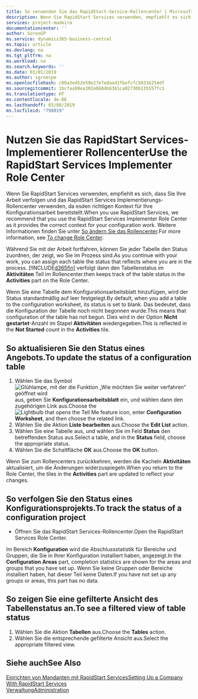 ```yaml
---
title: So verwenden Sie das RapidStart-Service-Rollencenter | Microsoft Docs
description: Wenn Sie RapidStart Services verwenden, empfiehlt es sich, dass Sie Ihre Arbeit verfolgen und das RapidStart Services Implementierungs-Rollencenter verwenden, da esden richtigen Kontext für Ihre Konfigurationsarbeit bereitstellt.
services: project-madeira
documentationcenter: ''
author: SorenGP
ms.service: dynamics365-business-central
ms.topic: article
ms.devlang: na
ms.tgt_pltfrm: na
ms.workload: na
ms.search.keywords: ''
ms.date: 03/01/2019
ms.author: sgroespe
ms.openlocfilehash: c00a3e452e59e27e7edaad1fbefcfc50316254df
ms.sourcegitcommit: 1bcfaa99ea302e6b84b8361ca02730b135557fc1
ms.translationtype: HT
ms.contentlocale: de-DE
ms.lasthandoff: 03/08/2019
ms.locfileid: "798019"
---
```

# <a name="use-the-rapidstart-services-implementer-role-center"></a><span data-ttu-id="efc52-103">Nutzen Sie das RapidStart Services-Implementierer Rollencenter</span><span class="sxs-lookup"><span data-stu-id="efc52-103">Use the RapidStart Services Implementer Role Center</span></span>
<span data-ttu-id="efc52-104">Wenn Sie RapidStart Services verwenden, empfiehlt es sich, dass Sie Ihre Arbeit verfolgen und das RapidStart Services Implementierungs-Rollencenter verwenden, da esden richtigen Kontext für Ihre Konfigurationsarbeit bereitstellt.</span><span class="sxs-lookup"><span data-stu-id="efc52-104">When you use RapidStart Services, we recommend that you use the RapidStart Services Implementer Role Center as it provides the correct context for your configuration work.</span></span> <span data-ttu-id="efc52-105">Weitere Informationen finden Sie unter [So ändern Sie das Rollencenter](ui-change-basic-settings.md#to-change-role-center).</span><span class="sxs-lookup"><span data-stu-id="efc52-105">For more information, see [To change Role Center](ui-change-basic-settings.md#to-change-role-center).</span></span>

<span data-ttu-id="efc52-106">Während Sie mit der Arbeit fortfahren, können Sie jeder Tabelle den Status zuordnen, der zeigt, wo Sie im Prozess sind.</span><span class="sxs-lookup"><span data-stu-id="efc52-106">As you continue with your work, you can assign each table the status that reflects where you are in the process.</span></span> [!INCLUDE[d365fin](includes/d365fin_md.md)] <span data-ttu-id="efc52-107">verfolgt dann den Tabellenstatus im **Aktivitäten** Teil im Rollencenter.</span><span class="sxs-lookup"><span data-stu-id="efc52-107">then keeps track of the table status in the **Activities** part on the Role Center.</span></span>  

<span data-ttu-id="efc52-108">Wenn Sie eine Tabelle dem Konfigurationsarbeitsblatt hinzufügen, wird der Status standardmäßig auf leer festgelegt.</span><span class="sxs-lookup"><span data-stu-id="efc52-108">By default, when you add a table to the configuration worksheet, its status is set to blank.</span></span> <span data-ttu-id="efc52-109">Das bedeutet, dass die Konfiguration der Tabelle noch nicht begonnen wurde.</span><span class="sxs-lookup"><span data-stu-id="efc52-109">This means that configuration of the table has not begun.</span></span> <span data-ttu-id="efc52-110">Dies wird in der Option **Nicht gestartet**-Anzahl im Stapel **Aktivitäten** wiedergegeben.</span><span class="sxs-lookup"><span data-stu-id="efc52-110">This is reflected in the **Not Started** count in the **Activities** tile.</span></span>  

## <a name="to-update-the-status-of-a-configuration-table"></a><span data-ttu-id="efc52-111">So aktualisieren Sie den Status eines Angebots.</span><span class="sxs-lookup"><span data-stu-id="efc52-111">To update the status of a configuration table</span></span>  
1.  <span data-ttu-id="efc52-112">Wählen Sie das Symbol ![Glühlampe, mit der die Funktion „Wie möchten Sie weiter verfahren“ geöffnet wird](media/ui-search/search_small.png "Wie möchten Sie weiter verfahren?") aus, geben Sie **Konfigurationsarbeitsblatt** ein, und wählen dann den zugehörigen Link aus.</span><span class="sxs-lookup"><span data-stu-id="efc52-112">Choose the ![Lightbulb that opens the Tell Me feature](media/ui-search/search_small.png "Tell me what you want to do") icon, enter **Configuration Worksheet**, and then choose the related link.</span></span>  
2.  <span data-ttu-id="efc52-113">Wählen Sie die Aktion **Liste bearbeiten** aus.</span><span class="sxs-lookup"><span data-stu-id="efc52-113">Choose the **Edit List** action.</span></span>  
3.  <span data-ttu-id="efc52-114">Wählen Sie eine Tabelle aus, und wählen Sie im Feld **Status** den betreffenden Status aus.</span><span class="sxs-lookup"><span data-stu-id="efc52-114">Select a table, and in the **Status** field, choose the appropriate status.</span></span>  
4.  <span data-ttu-id="efc52-115">Wählen Sie die Schaltfläche **OK** aus.</span><span class="sxs-lookup"><span data-stu-id="efc52-115">Choose the **OK** button.</span></span>  

<span data-ttu-id="efc52-116">Wenn Sie zum Rollencenters zurückkehren, werden die Kacheln **Aktivitäten** aktualisiert, um die Änderungen widerzuspiegeln.</span><span class="sxs-lookup"><span data-stu-id="efc52-116">When you return to the Role Center, the tiles in the **Activities** part are updated to reflect your changes.</span></span>  

## <a name="to-track-the-status-of-a-configuration-project"></a><span data-ttu-id="efc52-117">So verfolgen Sie den Status eines Konfigurationsprojekts.</span><span class="sxs-lookup"><span data-stu-id="efc52-117">To track the status of a configuration project</span></span>  
- <span data-ttu-id="efc52-118">Öffnen Sie das RapidStart Services-Rollencenter.</span><span class="sxs-lookup"><span data-stu-id="efc52-118">Open the RapidStart Services Role Center.</span></span>  

<span data-ttu-id="efc52-119">Im Bereich **Konfiguration** wird die Abschlussstatistik für Bereiche und Gruppen, die Sie in Ihrer Konfiguration installiert haben, angezeigt.</span><span class="sxs-lookup"><span data-stu-id="efc52-119">In the **Configuration Areas** part, completion statistics are shown for the areas and groups that you have set up.</span></span> <span data-ttu-id="efc52-120">Wenn Sie keine Gruppen oder Bereiche installiert haben, hat dieser Teil keine Daten.</span><span class="sxs-lookup"><span data-stu-id="efc52-120">If you have not set up any groups or areas, this part has no data.</span></span>  

## <a name="to-see-a-filtered-view-of-table-status"></a><span data-ttu-id="efc52-121">So zeigen Sie eine gefilterte Ansicht des Tabellenstatus an.</span><span class="sxs-lookup"><span data-stu-id="efc52-121">To see a filtered view of table status</span></span>  
1. <span data-ttu-id="efc52-122">Wählen Sie die Aktion **Tabellen** aus.</span><span class="sxs-lookup"><span data-stu-id="efc52-122">Choose the **Tables** action.</span></span>  
2. <span data-ttu-id="efc52-123">Wählen Sie die entsprechende gefilterte Ansicht aus.</span><span class="sxs-lookup"><span data-stu-id="efc52-123">Select the appropriate filtered view.</span></span>  

## <a name="see-also"></a><span data-ttu-id="efc52-124">Siehe auch</span><span class="sxs-lookup"><span data-stu-id="efc52-124">See Also</span></span>  
[<span data-ttu-id="efc52-125">Einrichten von Mandanten mit RapidStart Services</span><span class="sxs-lookup"><span data-stu-id="efc52-125">Setting Up a Company With RapidStart Services</span></span>](admin-set-up-a-company-with-rapidstart.md)  
[<span data-ttu-id="efc52-126">Verwaltung</span><span class="sxs-lookup"><span data-stu-id="efc52-126">Administration</span></span>](admin-setup-and-administration.md)
